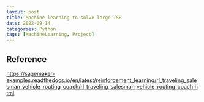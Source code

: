 ```yaml
---
layout: post
title: Machine learning to solve large TSP
date: 2022-09-14
categories: Python
tags: [MachineLearning, Project]
---
```


## Reference

[](https://ekimetrics.github.io/blog/2021/11/03/tsp/)

[](https://zhuanlan.zhihu.com/p/556690129)

[](https://github.com/pfpimenta/tsp_ml)

[](https://github.com/jakesant/tsp_machine_learning)

https://sagemaker-examples.readthedocs.io/en/latest/reinforcement_learning/rl_traveling_salesman_vehicle_routing_coach/rl_traveling_salesman_vehicle_routing_coach.html